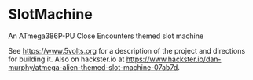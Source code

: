 # SlotMachine
An ATmega386P-PU Close Encounters themed slot machine

See https://www.5volts.org for a description of the project and directions for building it.  Also on hackster.io at https://www.hackster.io/dan-murphy/atmega-alien-themed-slot-machine-07ab7d.
